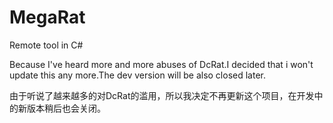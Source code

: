# MegaRat
Remote tool in C#

Because I've heard more and more abuses of DcRat.I decided that i won't update this any more.The dev version will be also closed later.

由于听说了越来越多的对DcRat的滥用，所以我决定不再更新这个项目，在开发中的新版本稍后也会关闭。

